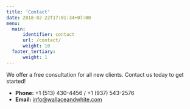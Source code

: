 ```yaml
---
title: 'Contact'
date: 2018-02-22T17:01:34+07:00
menu:
  main:
      identifier: contact
      url: /contact/
      weight: 10
  footer_tertiary:
      weight: 1
---
```


We offer a free consultation for all new clients. Contact us today to get started!

- **Phone:** +1 (513) 430-4456 / +1 (937) 543-2576
- **Email:** [info@wallaceandwhite.com](mailto:info@wallaceandwhite.com)

